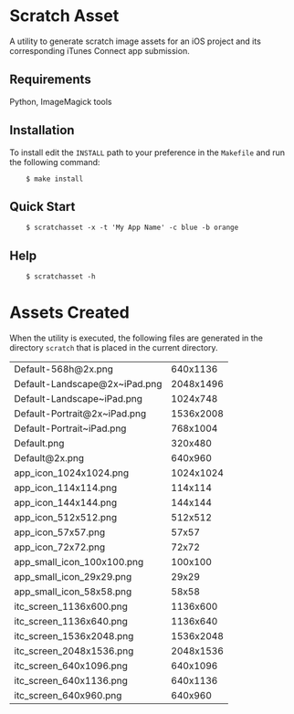 # Scratch Asset

A utility to generate scratch image assets for an iOS project and its corresponding iTunes Connect app submission. 

## Requirements

Python, ImageMagick tools


## Installation

To install edit the `INSTALL` path to your preference in the `Makefile` and run the following command:

        $ make install

## Quick Start

        $ scratchasset -x -t 'My App Name' -c blue -b orange
	
## Help

        $ scratchasset -h

# Assets Created

When the utility is executed, the following files are generated in the directory `scratch` that is placed in the current directory.

<table>
<tr><td>Default-568h@2x.png</td><td>640x1136</td></tr>
<tr><td>Default-Landscape@2x~iPad.png</td><td>2048x1496</td></tr>
<tr><td>Default-Landscape~iPad.png</td><td>1024x748</td></tr>
<tr><td>Default-Portrait@2x~iPad.png</td><td>1536x2008</td></tr>
<tr><td>Default-Portrait~iPad.png</td><td>768x1004</td></tr>
<tr><td>Default.png</td><td>320x480</td></tr>
<tr><td>Default@2x.png</td><td>640x960</td></tr>
<tr><td>app_icon_1024x1024.png</td><td>1024x1024</td></tr>
<tr><td>app_icon_114x114.png</td><td>114x114</td></tr>
<tr><td>app_icon_144x144.png</td><td>144x144</td></tr>
<tr><td>app_icon_512x512.png</td><td>512x512</td></tr>
<tr><td>app_icon_57x57.png</td><td>57x57</td></tr>
<tr><td>app_icon_72x72.png</td><td>72x72</td></tr>
<tr><td>app_small_icon_100x100.png</td><td>100x100</td></tr>
<tr><td>app_small_icon_29x29.png</td><td>29x29</td></tr>
<tr><td>app_small_icon_58x58.png</td><td>58x58</td></tr>
<tr><td>itc_screen_1136x600.png</td><td>1136x600</td></tr>
<tr><td>itc_screen_1136x640.png</td><td>1136x640</td></tr>
<tr><td>itc_screen_1536x2048.png</td><td>1536x2048</td></tr>
<tr><td>itc_screen_2048x1536.png</td><td>2048x1536</td></tr>
<tr><td>itc_screen_640x1096.png</td><td>640x1096</td></tr>
<tr><td>itc_screen_640x1136.png</td><td>640x1136</td></tr>
<tr><td>itc_screen_640x960.png</td><td>640x960</td></tr>
</table>










